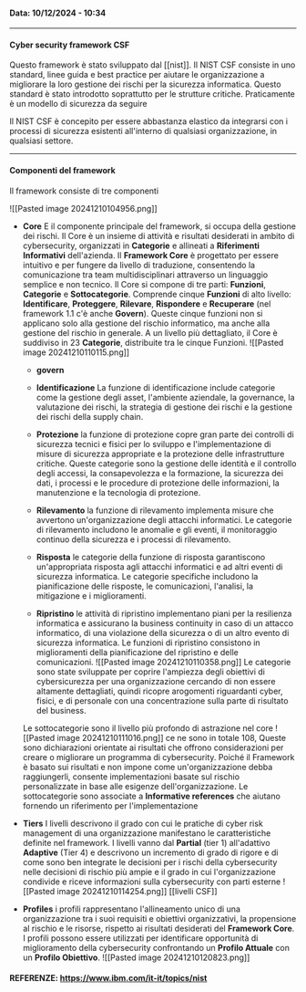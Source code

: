 #### Data: 10/12/2024 - 10:34


---
#### Cyber security framework CSF

Questo framework è stato sviluppato dal [[nist]]. Il NIST CSF consiste in uno standard, linee guida e best practice per aiutare le organizzazione a migliorare la loro gestione dei rischi per la sicurezza informatica. Questo standard è stato introdotto soprattutto per le strutture critiche. Praticamente è un modello di sicurezza da seguire

Il NIST CSF è concepito per essere abbastanza elastico da integrarsi con i processi di sicurezza esistenti all'interno di qualsiasi organizzazione, in qualsiasi settore.



---
#### Componenti del framework

Il framework consiste di tre componenti

![[Pasted image 20241210104956.png]]

- **Core**
	E il componente principale del framework, si occupa della gestione dei rischi.
	Il Core è un insieme di attività e risultati desiderati in ambito di cybersecurity, organizzati in **Categorie** e allineati a **Riferimenti Informativi** dell'azienda. Il **Framework Core** è progettato per essere intuitivo e per fungere da livello di traduzione, consentendo la comunicazione tra team multidisciplinari attraverso un linguaggio semplice e non tecnico.
	Il Core si compone di tre parti: **Funzioni**, **Categorie** e **Sottocategorie**. Comprende cinque **Funzioni** di alto livello: **Identificare**, **Proteggere**, **Rilevare**, **Rispondere** e **Recuperare** (nel framework 1.1 c'è anche **Govern**). Queste cinque funzioni non si applicano solo alla gestione del rischio informatico, ma anche alla gestione del rischio in generale.
	A un livello più dettagliato, il Core è suddiviso in 23 **Categorie**, distribuite tra le cinque Funzioni.
	![[Pasted image 20241210110115.png]]
	- **govern**
		

	- **Identificazione**
		La funzione di identificazione include categorie come la gestione degli asset, l'ambiente aziendale, la governance, la valutazione dei rischi, la strategia di gestione dei rischi e la gestione dei rischi della supply chain.
	- **Protezione**
		la funzione di protezione copre gran parte dei controlli di sicurezza tecnici e fisici per lo sviluppo e l'implementazione di misure di sicurezza appropriate e la protezione delle infrastrutture critiche. Queste categorie sono la gestione delle identità e il controllo degli accessi, la consapevolezza e la formazione, la sicurezza dei dati, i processi e le procedure di protezione delle informazioni, la manutenzione e la tecnologia di protezione.
	- **Rilevamento**
		la funzione di rilevamento implementa misure che avvertono un'organizzazione degli attacchi informatici. Le categorie di rilevamento includono le anomalie e gli eventi, il monitoraggio continuo della sicurezza e i processi di rilevamento.
	- **Risposta**
		le categorie della funzione di risposta garantiscono un'appropriata risposta agli attacchi informatici e ad altri eventi di sicurezza informatica. Le categorie specifiche includono la pianificazione delle risposte, le comunicazioni, l'analisi, la mitigazione e i miglioramenti.
	- **Ripristino**
		le attività di ripristino implementano piani per la resilienza informatica e assicurano la business continuity in caso di un attacco informatico, di una violazione della sicurezza o di un altro evento di sicurezza informatica. Le funzioni di ripristino consistono in miglioramenti della pianificazione del ripristino e delle comunicazioni.
	![[Pasted image 20241210110358.png]]
	Le categorie sono state sviluppate per coprire l'ampiezza degli obiettivi di cybersicurezza per una organizzazione cercando di non essere altamente dettagliati, quindi ricopre arogomenti riguardanti cyber, fisici, e di personale con una concentrazione sulla parte di risultato del business.
	
	Le sottocategorie sono il livello più profondo di astrazione nel core
	![[Pasted image 20241210111016.png]]
	ce ne sono in totale 108, Queste sono dichiarazioni orientate ai risultati che offrono considerazioni per creare o migliorare un programma di cybersecurity. Poiché il Framework è basato sui risultati e non impone come un'organizzazione debba raggiungerli, consente implementazioni basate sul rischio personalizzate in base alle esigenze dell'organizzazione. Le sottocategorie sono associate a **Informative references** che aiutano fornendo un riferimento per l'implementazione

- **Tiers**
	I livelli descrivono il grado con cui le pratiche di cyber risk management di una organizzazione manifestano le caratteristiche definite nel framework.
	I livelli vanno dal **Partial** (tier 1) all'adattivo **Adaptive** (Tier 4) e descrivono un incremento di grado di rigore e di come sono ben integrate le decisioni per i rischi della cybersecurity nelle decisioni di rischio più ampie e il grado in cui l'organizzazione condivide e riceve informazioni sulla cybersecurity con parti esterne
	![[Pasted image 20241210114254.png]]
	[[livelli CSF]]

- **Profiles**
	i profili rappresentano l'allineamento unico di una organizzazione tra i suoi requisiti e obiettivi organizzativi, la propensione al rischio e le risorse, rispetto ai risultati desiderati del **Framework Core**. I profili possono essere utilizzati per identificare opportunità di miglioramento della cybersecurity confrontando un **Profilo Attuale** con un **Profilo Obiettivo**.
	![[Pasted image 20241210120823.png]]


#### REFERENZE: https://www.ibm.com/it-it/topics/nist